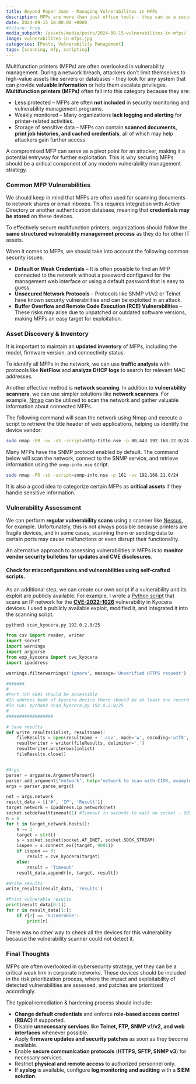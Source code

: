 ```yaml
---
title: Beyond Paper Jams - Managing Vulnerabilites in MFPs
description: MFPs are more than just office tools - they can be a security risk. Let’s take a closer look at how to identify, scan, and mitigate vulnerabilities to keep network secure.
date: 2024-09-15 18:00:00 +0000
#future: true
media_subpath: /assets/media/posts/2024-09-15-vulnerabilites-in-mfps/
image: vulnerabilites-in-mfps.jpg
categories: [Posts, Vulnerability Management]
tags: [scanning, mfp, scripting]
---
```


Multifunction printers (MFPs) are often overlooked in vulnerability management. During a network breach, attackers don’t limit themselves to high-value assets like servers or databases - they look for any system that can provide **valuable information** or help them escalate privileges. **Multifunction printers (MFPs)** often fall into this category because they are:
- Less protected – MFPs are often **not included** in security monitoring and vulnerability management programs.  
- Weakly monitored – Many organizations **lack logging and alerting** for printer-related activities.  
- Storage of sensitive data – MFPs can contain **scanned documents, print job histories, and cached credentials**, all of which may help attackers gain further access.

A compromised MFP can serve as a pivot point for an attacker, making it a potential entryway for further exploitation. This is why securing MFPs should be a critical component of any modern vulnerability management strategy.

### Common MFP Vulnerabilities

We should keep in mind that MFPs are often used for scanning documents to network shares or email inboxes. This requires integration with Active Directory or another authentication database, meaning that **credentials may be stored** on these devices.

To effectively secure multifunction printers, organizations should follow the **same structured vulnerability management process** as they do for other IT assets.

When it comes to MFPs, we should take into account the following common security issues:
-   **Default or Weak Credentials** – It is often possible to find an MFP connected to the network without a password configured for the management web interface or using a default password that is easy to guess.
-   **Unsecured Network Protocols** – Protocols like SNMP v1/v2 or Telnet have known security vulnerabilities and can be exploited in an attack.
-   **Buffer Overflow and Remote Code Execution (RCE) Vulnerabilities** – These risks may arise due to unpatched or outdated software versions, making MFPs an easy target for exploitation.

### Asset Discovery & Inventory

It is important to maintain an **updated inventory** of MFPs, including the model, firmware version, and connectivity status.

To identify all MFPs in the network, we can use **traffic analysis** with protocols like **NetFlow** and **analyze DHCP logs** to search for relevant MAC addresses.

Another effective method is **network scanning**. In addition to **vulnerability scanners**, we can use simpler solutions like **network scanners**. For example, [Nmap](https://www.nmap.org) can be utilized to scan the network and gather valuable information about connected MFPs.

The following command will scan the network using Nmap and execute a script to retrieve the title header of web applications, helping us identify the device vendor:
```bash
sudo nmap -P0 -vv -sS -script=http-title.nse -p 80,443 192.168.12.0/24
```

Many MFPs have the SNMP protocol enabled by default. The command below will scan the network, connect to the SNMP service, and retrieve information using the `snmp-info.nse` script.
```bash
sudo nmap -P0 -sU -script=snmp-info.nse -p 161 -vv 192.168.21.0/24
```

It is also a good idea to categorize certain MFPs as **critical assets** if they handle sensitive information.


### Vulnerability Assessment

We can perform **regular vulnerability scans** using a scanner like [Nessus](https://www.tenable.com/products/nessus), for example. Unfortunately, this is not always possible because printers are fragile devices, and in some cases, scanning them or sending data to certain ports may cause malfunctions or even disrupt their functionality.

An alternative approach to assessing vulnerabilities in MFPs is to **monitor vendor security bulletins for updates and CVE disclosures**.

#### Check for misconfigurations and vulnerabilities using self-crafted scripts.

As an additional step, we can create our own script if a vulnerability and its exploit are publicly available. For example, I wrote a [Python script](https://github.com/ErSilh0x/scripts_vulncheck/tree/main/scan_kyocera_cve_2022_1026) that scans an IP network for the **[CVE-2022-1026](https://www.rapid7.com/blog/post/2022/03/29/cve-2022-1026-kyocera-net-view-address-book-exposure/)** vulnerability in Kyocera devices. I used a publicly available exploit, modified it, and integrated it into the scanning script.
```bash
python3 scan_kyocera.py 192.0.2.0/25
```

```python
from csv import reader, writer
import socket
import warnings
import argparse
from exp_kyocera import cve_kyocera
import ipaddress

warnings.filterwarnings('ignore', message='Unverified HTTPS request')

#######
#
#Port TCP 9091 should be accessible
#In address book of kyocera device there should be at least one record for exploit to work
#To run: python3 scan_kyocera.py 192.0.2.0/25
#
##################

# Save results
def write_results(inlist, resultname):
    fileResults = open(resultname + '.csv', mode='w', encoding='utf8', newline='')
    resultwriter = writer(fileResults, delimiter=',')
    resultwriter.writerows(inlist)
    fileResults.close()


#Args
parser = argparse.ArgumentParser()
parser.add_argument("network", help="network to scan with CIDR, example: 192.0.2.0/25")
args = parser.parse_args()

net = args.network
result_data = [['#', 'IP', 'Result']]
target_network = ipaddress.ip_network(net)
socket.setdefaulttimeout(1) #Timeout in seconds to wait on socket - 9091
n = 0
for t in target_network.hosts():
    n += 1
    target = str(t)
    s = socket.socket(socket.AF_INET, socket.SOCK_STREAM)
    isopen = s.connect_ex((target, 9091))
    if isopen == 0:
        result = cve_kyocera(target)
    else:
        result = 'Timeout'
    result_data.append([n, target, result])

#Write results
write_results(result_data, 'results')

#Print vulnerable results
print(result_data[0:1])
for r in result_data[1:]:
    if r[2] == 'Vulnerable':
        print(r)
```

There was no other way to check all the devices for this vulnerability because the vulnerability scanner could not detect it.

### Final Thoughts

MFPs are often overlooked in cybersecurity strategy, yet they can be a critical weak link in corporate networks. These devices should be included in the risk prioritization process, where the impact and exploitability of detected vulnerabilities are assessed, and patches are prioritized accordingly.

The typical remediation & hardening process should include:
-   **Change default credentials** and enforce **role-based access control (RBAC)** if supported.
-   Disable **unnecessary services** like **Telnet, FTP, SNMP v1/v2, and web interfaces** whenever possible.
-   Apply **firmware updates and security patches** as soon as they become available.
-   Enable **secure communication protocols** (**HTTPS, SFTP, SNMP v3**) for necessary services.
-   Restrict **physical and remote access** to authorized personnel only.
-   If **syslog** is available, configure **log monitoring and auditing** with a **SIEM solution**.

